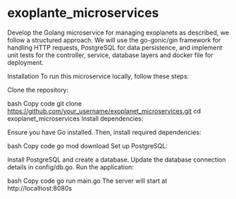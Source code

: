 # exoplante_microservices
Develop the Golang microservice for managing exoplanets as described, we follow a structured approach. We will use the go-gonic/gin framework for handling HTTP requests, PostgreSQL for data persistence, and implement unit tests for the controller, service, database layers and docker file for deployment.


Installation
To run this microservice locally, follow these steps:

Clone the repository:

bash
Copy code
git clone https://github.com/your_username/exoplanet_microservices.git
cd exoplanet_microservices
Install dependencies:

Ensure you have Go installed. Then, install required dependencies:

bash
Copy code
go mod download
Set up PostgreSQL:

Install PostgreSQL and create a database.
Update the database connection details in config/db.go.
Run the application:

bash
Copy code
go run main.go
The server will start at http://localhost:8080s